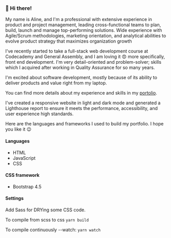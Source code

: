 
### :wave: Hi there!

My name is Aline, and I'm a professional with extensive experience in product and project management, leading cross-functional teams to plan, build, launch and manage top-performing solutions. Wide experience with Agile/Scrum methodologies, marketing orientation, and analytical abilities to evolve product strategy that maximizes organization growth

I've recently started to take a full-stack web development course at Codecademy and General Assembly, and I am loving it :heart_eyes: 
more specifically, front end development. I'm very detail-oriented and problem-solver; skills which I acquired after working in Quality Assurance for so many years.

I'm excited about software development, mostly because of its ability to deliver products and value right from my laptop.

You can find more details about my experience and skills in my [portolio](https://aoliveiramagalhaes.github.io/portfolio).

I've created a responsive website in light and dark mode and generated a Lighthouse report to ensure it meets the performance, accessibility, and user experience high standards.

Here are the languages and frameworks I used to build my portfolio. I hope you like it :wink:

#### Languages
 * HTML
 * JavaScript
 * CSS

 #### CSS framework
 * Bootstrap 4.5

 #### Settings

 Add Sass for DRYing some CSS code.

To compile from scss to css
`yarn build`

To compile continuously --watch:
`yarn watch`
